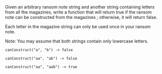 Given an arbitrary ransom note string and another string containing letters from all the magazines, write a function that will return true if the ransom note can be constructed from the magazines ; otherwise, it will return false.

Each letter in the magazine string can only be used once in your ransom note.

Note:
You may assume that both strings contain only lowercase letters.

`canConstruct("a", "b") -> false`

`canConstruct("aa", "ab") -> false`

`canConstruct("aa", "aab") -> true`
